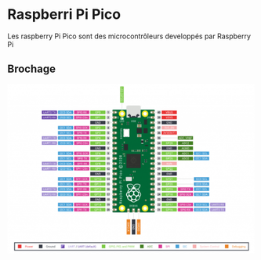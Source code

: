 # Raspberri Pi Pico


Les raspberry Pi Pico sont des microcontrôleurs developpés par Raspberry Pi

## Brochage

![Pico](.img/pinout.png)
